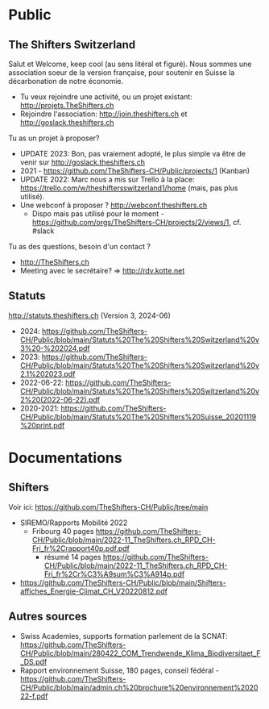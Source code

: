 # Public
## The Shifters Switzerland
Salut et Welcome, keep cool (au sens litéral et figuré).
Nous sommes une association soeur de la version française, pour soutenir en Suisse la décarbonation de notre économie.
* Tu veux rejoindre une activité, ou un projet existant: http://projets.TheShifters.ch
* Rejoindre l'association: http://join.theshifters.ch et http://goslack.theshifters.ch

Tu as un projet à proposer? 
* UPDATE 2023: Bon, pas vraiement adopté, le plus simple va être de venir sur http://goslack.theshifters.ch
* 2021 - https://github.com/TheShifters-CH/Public/projects/1 (Kanban)
* UPDATE 2022: Marc nous a mis sur Trello à la place: https://trello.com/w/theshiftersswitzerland1/home (mais, pas plus utilisé).
* Une webconf à proposer ? http://webconf.theshifters.ch
  * Dispo mais pas utilisé pour le moment - https://github.com/orgs/TheShifters-CH/projects/2/views/1, cf. #slack

Tu as des questions, besoin d'un contact ?
* http://TheShifters.ch
* Meeting avec le secrétaire? => http://rdv.kotte.net

## Statuts
http://statuts.theshifters.ch (Version 3, 2024-06)
* 2024: https://github.com/TheShifters-CH/Public/blob/main/Statuts%20The%20Shifters%20Switzerland%20v3%20-%202024.pdf
* 2023: https://github.com/TheShifters-CH/Public/blob/main/Statuts%20The%20Shifters%20Switzerland%20v2.1%202023.pdf
* 2022-06-22: https://github.com/TheShifters-CH/Public/blob/main/Statuts%20The%20Shifters%20Switzerland%20v2%20(2022-06-22).pdf
* 2020-2021:  https://github.com/TheShifters-CH/Public/blob/main/Statuts%20The%20Shifters%20Suisse_20201119%20print.pdf

# Documentations
## Shifters
Voir ici: https://github.com/TheShifters-CH/Public/tree/main
* SIREMO/Rapports Mobilité 2022
  * Fribourg 40 pages https://github.com/TheShifters-CH/Public/blob/main/2022-11_TheShifters.ch_RPD_CH-Fri_fr%2Crapport40p.pdf.pdf
    * résumé 14 pages https://github.com/TheShifters-CH/Public/blob/main/2022-11_TheShifters.ch_RPD_CH-Fri_fr%2Cr%C3%A9sum%C3%A914p.pdf
* https://github.com/TheShifters-CH/Public/blob/main/Shifters-affiches_Energie-Climat_CH_V20220812.pdf

## Autres sources
* Swiss Academies, supports formation parlement de la SCNAT: https://github.com/TheShifters-CH/Public/blob/main/280422_COM_Trendwende_Klima_Biodiversitaet_F_DS.pdf
* Rapport environnement Suisse, 180 pages, conseil fédéral - https://github.com/TheShifters-CH/Public/blob/main/admin.ch%20brochure%20environnement%202022-f.pdf
